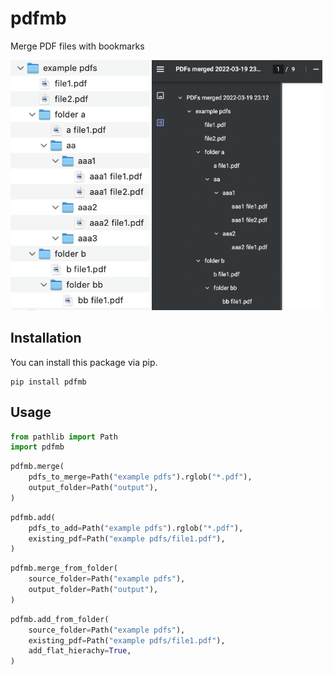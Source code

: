 # pdfmb
Merge PDF files with bookmarks

<p float="left">
<img height="400" alt="folders" src="docs/img/folders.png">
<img height="400" alt="outline" src="docs/img/outline.png">
</p>


## Installation
You can install this package via pip.
```
pip install pdfmb
```

## Usage
```python
from pathlib import Path
import pdfmb
```

```python
pdfmb.merge(
    pdfs_to_merge=Path("example pdfs").rglob("*.pdf"),
    output_folder=Path("output"),
)
```

```python
pdfmb.add(
    pdfs_to_add=Path("example pdfs").rglob("*.pdf"),
    existing_pdf=Path("example pdfs/file1.pdf"),
)
```

```python
pdfmb.merge_from_folder(
    source_folder=Path("example pdfs"),
    output_folder=Path("output"),
)
```

```python
pdfmb.add_from_folder(
    source_folder=Path("example pdfs"),
    existing_pdf=Path("example pdfs/file1.pdf"),
    add_flat_hierachy=True,
)

```